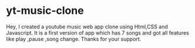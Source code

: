 # yt-music-clone
Hey, I created a youtube music web app clone using Html,CSS and Javascript. It is a first version of app which has 7 songs and got all features like play ,pause ,song change. Thanks for your support.
